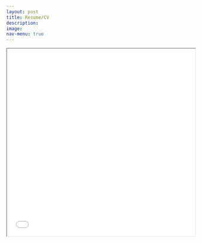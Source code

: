 ```yaml
---
layout: post
title: Resume/CV
description: 
image: 
nav-menu: true
---
```



<iframe src="assets/pdfs/Cyrus Vachha-Resume Spring 2024.pdf" width="100%" height="500px">
</iframe>